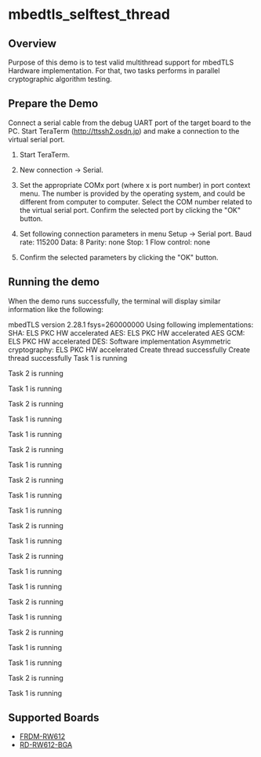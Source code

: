 # mbedtls_selftest_thread

## Overview
Purpose of this demo is to test valid multithread support for mbedTLS Hardware implementation. For that, two tasks performs in parallel cryptographic 
algorithm testing.

## Prepare the Demo
Connect a serial cable from the debug UART port of the target board to the PC. Start TeraTerm
(http://ttssh2.osdn.jp) and make a connection to the virtual serial port.

1. Start TeraTerm.

2. New connection -> Serial.

3. Set the appropriate COMx port (where x is port number) in port context menu. The number is provided by the operating
   system, and could be different from computer to computer. Select the COM number related to the virtual
   serial port. Confirm the selected port by clicking the "OK" button.

4. Set following connection parameters in menu Setup -> Serial port.
        Baud rate:    115200
        Data:         8
        Parity:       none
        Stop:         1
        Flow control: none

5.  Confirm the selected parameters by clicking the "OK" button.

## Running the demo
When the demo runs successfully, the terminal will display similar information like the following:

mbedTLS version 2.28.1
fsys=260000000
Using following implementations:
  SHA: ELS PKC HW accelerated
  AES: ELS PKC HW accelerated
  AES GCM: ELS PKC HW accelerated
  DES: Software implementation
  Asymmetric cryptography: ELS PKC HW accelerated
Create thread successfully
Create thread successfully
  Task 1 is running

  Task 2 is running

  Task 1 is running

  Task 2 is running

  Task 1 is running

  Task 1 is running

  Task 2 is running

  Task 1 is running

  Task 2 is running

  Task 1 is running

  Task 1 is running

  Task 2 is running

  Task 1 is running

  Task 2 is running

  Task 1 is running

  Task 1 is running

  Task 2 is running

  Task 1 is running

  Task 2 is running

  Task 1 is running

  Task 1 is running

  Task 2 is running

  Task 1 is running

## Supported Boards
- [FRDM-RW612](../../_boards/frdmrw612/mbedtls_examples/mbedtls_selftest_thread/example_board_readme.md)
- [RD-RW612-BGA](../../_boards/rdrw612bga/mbedtls_examples/mbedtls_selftest_thread/example_board_readme.md)
